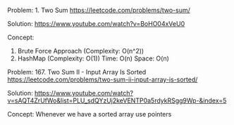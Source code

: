 Problem: 1. Two Sum
https://leetcode.com/problems/two-sum/

Solution:
https://www.youtube.com/watch?v=BoHO04xVeU0

Concept:
1. Brute Force Approach (Complexity: O(n^2))
2. HashMap (Complexity: O(1))
Time: O(n)
Space: O(n)

Problem: 167. Two Sum II - Input Array Is Sorted
https://leetcode.com/problems/two-sum-ii-input-array-is-sorted/

Solution:
https://www.youtube.com/watch?v=sAQT4ZrUfWo&list=PLU_sdQYzUj2keVENTP0a5rdykRSgg9Wp-&index=5

Concept:
Whenever we have a sorted array use pointers